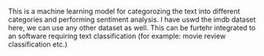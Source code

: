 This is a machine learning model for categorozing the text into different categories and performing sentiment analysis.
I have uswd the imdb dataset here, we can use any other dataset as well.
This can be furtehr integrated to an software requiring text classification (for example: movie review classification etc.)
